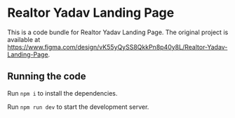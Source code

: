 
  # Realtor Yadav Landing Page

  This is a code bundle for Realtor Yadav Landing Page. The original project is available at https://www.figma.com/design/vK55yQySS8QkkPn8p40y8L/Realtor-Yadav-Landing-Page.

  ## Running the code

  Run `npm i` to install the dependencies.

  Run `npm run dev` to start the development server.
  